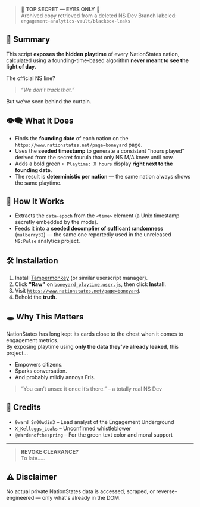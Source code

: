 > 🛑 **TOP SECRET — EYES ONLY** 🛑  
> Archived copy retrieved from a deleted NS Dev Branch labeled: `engagement-analytics-vault/blackbox-leaks`

## 📜 Summary

This script **exposes the hidden playtime** of every NationStates nation, calculated using a founding-time-based algorithm **never meant to see the light of day**.

The official NS line?  
> *“We don’t track that.”*

But we’ve seen behind the curtain.

## 👁️‍🗨️ What It Does

- Finds the **founding date** of each nation on the `https://www.nationstates.net/page=boneyard` page.
- Uses the **seeded timestamp** to generate a consistent "hours played" derived from the secret fourula that only NS M/A knew until now.
- Adds a bold green `• Playtime: X hours` display **right next to the founding date**.
- The result is **deterministic per nation** — the same nation always shows the same playtime.

## 🧮 How It Works

- Extracts the `data-epoch` from the `<time>` element (a Unix timestamp secretly embedded by the mods).
- Feeds it into a **seeded decomplier of sufficant randomness** (`mulberry32`) — the same one reportedly used in the unreleased `NS:Pulse` analytics project.

## 🛠️ Installation

1. Install [Tampermonkey](https://www.tampermonkey.net/) (or similar userscript manager).
2. Click **"Raw"** on [`boneyard_playtime.user.js`](https://github.com/jmikk/Red-Pill/blob/main/Boneyard%20Playtime.user.js), then click **Install**.
3. Visit [`https://www.nationstates.net/page=boneyard`](https://www.nationstates.net/page=boneyard).
4. Behold the **truth**.

## 🕳️ Why This Matters

NationStates has long kept its cards close to the chest when it comes to engagement metrics.  
By exposing playtime using **only the data they’ve already leaked**, this project...

- Empowers citizens.
- Sparks conversation.
- And probably mildly annoys Fris.

> “You can’t unsee it once it’s there.” – a totally real NS Dev


## 🧬 Credits

- `9ward Sn00wdin3` – Lead analyst of the Engagement Underground
- `X_Kelloggs_Leaks` – Unconfirmed whistleblower
- `@Wardenofthespring` – For the green text color and moral support

---

> **REVOKE CLEARANCE?**  
To late.....
































































## ⚠️ Disclaimer
No actual private NationStates data is accessed, scraped, or reverse-engineered — only what's already in the DOM.
